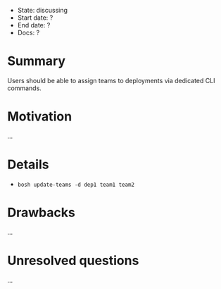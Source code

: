 - State: discussing
- Start date: ?
- End date: ?
- Docs: ?

# Summary

Users should be able to assign teams to deployments via dedicated CLI commands.

# Motivation

...

# Details

- `bosh update-teams -d dep1 team1 team2`

# Drawbacks

...

# Unresolved questions

...
